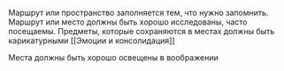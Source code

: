 Маршрут или пространство заполняется тем, что нужно запомнить.
Маршрут или место должны быть хорошо исследованы, часто посещаемы.
Предметы, которые сохраняются в местах должны быть карикатурными [[Эмоции и консолидация]]

Места должны быть хорошо освещены в воображении